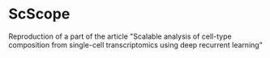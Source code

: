 # ScScope
Reproduction of a part of the article "Scalable analysis of cell-type composition from single-cell transcriptomics using deep recurrent learning"

